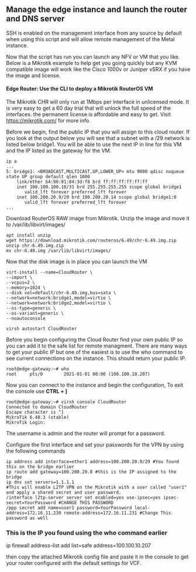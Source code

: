 ## Manage the edge instance and launch the router and DNS server
SSH is enabled on the management interface from any source by default when using this script and will allow remote management of the Metal instance.<br/>

Now that the script has run you can launch any NFV or VM that you like.  Below is a Mikrotik example to help get you going quickly but any KVM compatible image will work like the Cisco 1000v or Juniper vSRX if you have the image and license.

#### Edge Router:  Use the CLI to deploy a Mikrotik RouterOS VM
The Mikrotik CHR will only run at 1Mbps per interface in unlicensed mode.  It is very easy to get a 60 day trial that will unlock the full speed of the interfaces.  the permanent license is affordable and easy to get.  Visit https://mikrotik.com/ for more info.

Before we begin, find the public IP that you will assign to this cloud router.  If you look at the output below you will see that a subnet with a /29 network is listed below bridge1.  You will be able to use the next IP in line for this VM and the IP listed as the gateway for the VM.

```shell
ip a
...
5: bridge1: <BROADCAST,MULTICAST,UP,LOWER_UP> mtu 9000 qdisc noqueue state UP group default qlen 1000
    link/ether b4:96:91:84:3d:f8 brd ff:ff:ff:ff:ff:ff
    inet 100.100.100.10/31 brd 255.255.255.255 scope global bridge1
       valid_lft forever preferred_lft forever
    inet 100.200.20.9/29 brd 100.200.20.14 scope global bridge1:0
       valid_lft forever preferred_lft forever
...
```

Download RouterOS RAW image from Mikrotik.  Unzip the image and move it to /var/lib/libvirt/images/

```shell
apt install unzip
wget https://download.mikrotik.com/routeros/6.49/chr-6.49.img.zip
unzip chr-6.49.img.zip
mv chr-6.49.img /var/lib/libvirt/images/
```

Now that the disk image is in place you can launch the VM 

```shell
virt-install --name=CloudRouter \
--import \
--vcpus=2 \
--memory=1024 \
--disk vol=default/chr-6.49.img,bus=sata \
--network=network:bridge1,model=virtio \
--network=network:bridge2,model=virtio \
--os-type=generic \
--os-variant=generic \
--noautoconsole

virsh autostart CloudRouter

```


Before you begin configuring the Cloud Router find your own public IP so you can add it to the safe list for remote managment.  There are many ways to get your public IP but one of the easiest is to use the who command to see current connections on the instance.  This should return your public IP.

```shell
root@edge-gateway:~# who
root     pts/0        2021-01-01 00:00 (100.100.10.207)
```


Now you can connect to the instance and begin the configuration, To exit the console use **CTRL + ]**<br/>

```shell
root@edge-gateway:~# virsh console CloudRouter
Connected to domain CloudRouter
Escape character is ^]
MikroTik 6.48.3 (stable)
MikroTik Login: 
```
The username is admin and the router will prompt for a password.

Configure the first interface and set your passwords for the VPN by using the following commands
```shell
ip address add interface=ether1 address=100.200.20.9/29 #You found this on the bridge earlier
ip route add gateway=100.200.20.8 #this is the IP assigned to the bridge
ip dns set servers=1.1.1.1
#This will enable L2TP VPN on the Mikrotik with a user called "user1" and apply a shared secret and user password.
/interface l2tp-server server set enabled=yes use-ipsec=yes ipsec-secret=YourPassword #CHANGE THIS PASSWORD
/ppp secret add name=user1 password=YourPassword local-address=172.16.11.230 remote-address=172.16.11.231 #Change This password as well
```

### This is the IP you found using the who command earlier ###
ip firewall address-list add list=safe address=100.100.10.207

then copy the attached Mikrotik config file and paste it in the console to get your router configured with the default settings for VCF.
